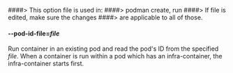 ####> This option file is used in:
####>   podman create, run
####> If file is edited, make sure the changes
####> are applicable to all of those.
#### **--pod-id-file**=*file*

Run container in an existing pod and read the pod's ID from the specified *file*.
When a container is run within a pod which has an infra-container, the infra-container starts first.
